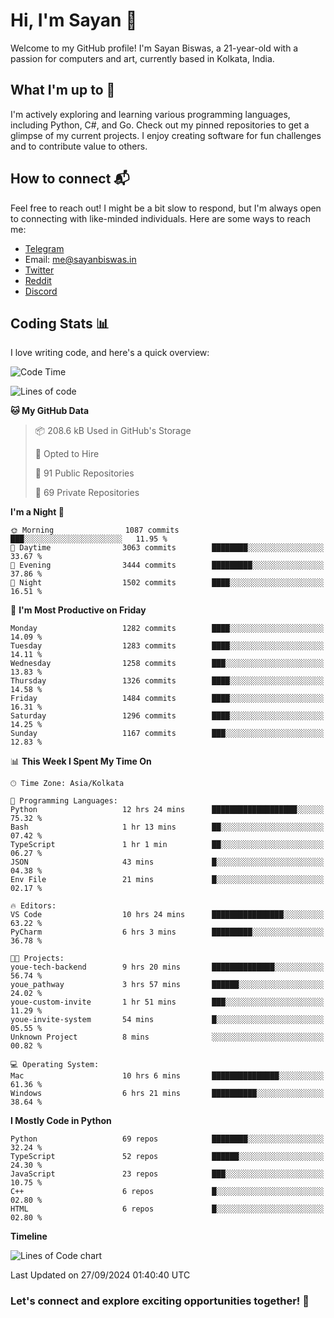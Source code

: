 # Hi, I'm Sayan 👋

Welcome to my GitHub profile! I'm Sayan Biswas, a 21-year-old with a passion for computers and art, currently based in Kolkata, India.

## What I'm up to 🚀

I'm actively exploring and learning various programming languages, including Python, C#, and Go. Check out my pinned repositories to get a glimpse of my current projects. I enjoy creating software for fun challenges and to contribute value to others.

## How to connect 📬

Feel free to reach out! I might be a bit slow to respond, but I'm always open to connecting with like-minded individuals. Here are some ways to reach me:

- [Telegram](https://t.me/dank_as_fuck)
- Email: [me@sayanbiswas.in](mailto:me@sayanbiswas.in)
- [Twitter](https://twitter.com/TheDankDel)
- [Reddit](https://www.reddit.com/user/dank_as_fuck_/)
- [Discord](https://discordapp.com/users/506536929152466945)

## Coding Stats 📊

I love writing code, and here's a quick overview:

<!--START_SECTION:waka-->
![Code Time](http://img.shields.io/badge/Code%20Time-1%2C786%20hrs%2046%20mins-blue)

![Lines of code](https://img.shields.io/badge/From%20Hello%20World%20I%27ve%20Written-6.0%20million%20lines%20of%20code-blue)

**🐱 My GitHub Data** 

> 📦 208.6 kB Used in GitHub's Storage 
 > 
> 💼 Opted to Hire
 > 
> 📜 91 Public Repositories 
 > 
> 🔑 69 Private Repositories 
 > 
**I'm a Night 🦉** 

```text
🌞 Morning                1087 commits        ███░░░░░░░░░░░░░░░░░░░░░░   11.95 % 
🌆 Daytime                3063 commits        ████████░░░░░░░░░░░░░░░░░   33.67 % 
🌃 Evening                3444 commits        █████████░░░░░░░░░░░░░░░░   37.86 % 
🌙 Night                  1502 commits        ████░░░░░░░░░░░░░░░░░░░░░   16.51 % 
```
📅 **I'm Most Productive on Friday** 

```text
Monday                   1282 commits        ████░░░░░░░░░░░░░░░░░░░░░   14.09 % 
Tuesday                  1283 commits        ████░░░░░░░░░░░░░░░░░░░░░   14.11 % 
Wednesday                1258 commits        ███░░░░░░░░░░░░░░░░░░░░░░   13.83 % 
Thursday                 1326 commits        ████░░░░░░░░░░░░░░░░░░░░░   14.58 % 
Friday                   1484 commits        ████░░░░░░░░░░░░░░░░░░░░░   16.31 % 
Saturday                 1296 commits        ████░░░░░░░░░░░░░░░░░░░░░   14.25 % 
Sunday                   1167 commits        ███░░░░░░░░░░░░░░░░░░░░░░   12.83 % 
```


📊 **This Week I Spent My Time On** 

```text
🕑︎ Time Zone: Asia/Kolkata

💬 Programming Languages: 
Python                   12 hrs 24 mins      ███████████████████░░░░░░   75.32 % 
Bash                     1 hr 13 mins        ██░░░░░░░░░░░░░░░░░░░░░░░   07.42 % 
TypeScript               1 hr 1 min          ██░░░░░░░░░░░░░░░░░░░░░░░   06.27 % 
JSON                     43 mins             █░░░░░░░░░░░░░░░░░░░░░░░░   04.38 % 
Env File                 21 mins             █░░░░░░░░░░░░░░░░░░░░░░░░   02.17 % 

🔥 Editors: 
VS Code                  10 hrs 24 mins      ████████████████░░░░░░░░░   63.22 % 
PyCharm                  6 hrs 3 mins        █████████░░░░░░░░░░░░░░░░   36.78 % 

🐱‍💻 Projects: 
youe-tech-backend        9 hrs 20 mins       ██████████████░░░░░░░░░░░   56.74 % 
youe_pathway             3 hrs 57 mins       ██████░░░░░░░░░░░░░░░░░░░   24.02 % 
youe-custom-invite       1 hr 51 mins        ███░░░░░░░░░░░░░░░░░░░░░░   11.29 % 
youe-invite-system       54 mins             █░░░░░░░░░░░░░░░░░░░░░░░░   05.55 % 
Unknown Project          8 mins              ░░░░░░░░░░░░░░░░░░░░░░░░░   00.82 % 

💻 Operating System: 
Mac                      10 hrs 6 mins       ███████████████░░░░░░░░░░   61.36 % 
Windows                  6 hrs 21 mins       ██████████░░░░░░░░░░░░░░░   38.64 % 
```

**I Mostly Code in Python** 

```text
Python                   69 repos            ████████░░░░░░░░░░░░░░░░░   32.24 % 
TypeScript               52 repos            ██████░░░░░░░░░░░░░░░░░░░   24.30 % 
JavaScript               23 repos            ███░░░░░░░░░░░░░░░░░░░░░░   10.75 % 
C++                      6 repos             █░░░░░░░░░░░░░░░░░░░░░░░░   02.80 % 
HTML                     6 repos             █░░░░░░░░░░░░░░░░░░░░░░░░   02.80 % 
```



**Timeline**

![Lines of Code chart](https://raw.githubusercontent.com/Dank-del/Dank-del/main/assets/bar_graph.png)


 Last Updated on 27/09/2024 01:40:40 UTC
<!--END_SECTION:waka-->

### Let's connect and explore exciting opportunities together! 🚀
